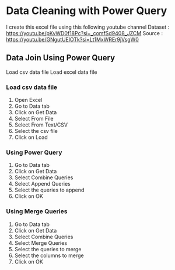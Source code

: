 # Data Cleaning with Power Query
I create this excel file using this following youtube channel
Dataset : https://youtu.be/pKvWD0f18Pc?si=_comfSd9408_JZCM
Source : https://youtu.be/GNgutUElOTk?si=Lt1MxWREr9jVsgW0
## Data Join Using Power Query
  Load csv data file
  Load excel data file
### Load csv data file
  1. Open Excel
  2. Go to Data tab
  3. Click on Get Data
  4. Select From File
  5. Select From Text/CSV
  6. Select the csv file
  7. Click on Load
### Using Power Query
  1. Go to Data tab
  2. Click on Get Data
  3. Select Combine Queries
  4. Select Append Queries
  5. Select the queries to append
  6. Click on OK
### Using Merge Queries
  1. Go to Data tab
  2. Click on Get Data
  3. Select Combine Queries
  4. Select Merge Queries
  5. Select the queries to merge
  6. Select the columns to merge
  7. Click on OK

